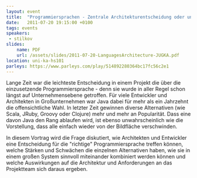 ```yaml
---
layout: event
title:  "Programmiersprachen - Zentrale Architekturentscheidung oder unwichtiges Detail?"
date:   2011-07-20 19:15:00 +0100
tags: events
speakers:
 - stilkov
slides:
    name: PDF
    url: /assets/slides/2011-07-20-LanguagesArchitecture-JUGKA.pdf
location: uni-ka-hs101
parleys: https://www.parleys.com/play/514892280364bc17fc56c2e1
---
```


Lange Zeit war die leichteste Entscheidung in einem Projekt die über die einzusetzende Programmiersprache - denn sie wurde in aller Regel schon längst auf Unternehmensebene getroffen. Für viele Entwickler und Architekten in Großunternehmen war Java dabei für mehr als ein Jahrzehnt die offensichtliche Wahl. In letzter Zeit gewinnen diverse Alternativen (wie Scala, JRuby, Groovy oder Clojure) mehr und mehr an Popularität. Dass eine davon Java den Rang ablaufen wird, ist ebenso unwahrscheinlich wie die Vorstellung, dass alle einfach wieder von der Bildfläche verschwinden.

In diesem Vortrag wird die Frage diskutiert, wie Architekten und Entwickler eine Entscheidung für die "richtige" Programmiersprache treffen können, welche Stärken und Schwächen die einzelnen Alternativen haben, wie sie in einem großen System sinnvoll miteinander kombiniert werden können und welche Auswirkungen auf die Architektur und Anforderungen an das Projektteam sich daraus ergeben.
